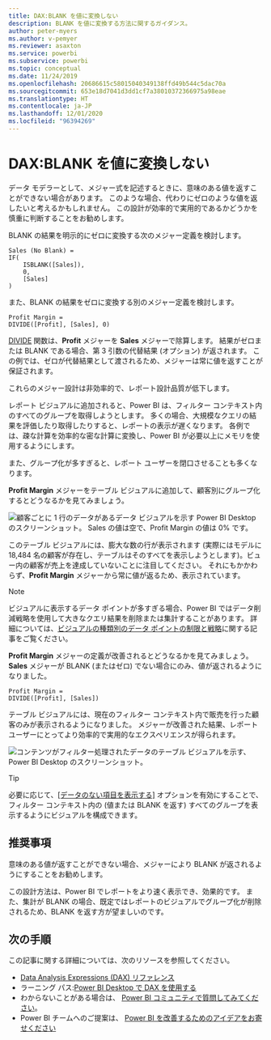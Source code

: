 ```yaml
---
title: DAX:BLANK を値に変換しない
description: BLANK を値に変換する方法に関するガイダンス。
author: peter-myers
ms.author: v-pemyer
ms.reviewer: asaxton
ms.service: powerbi
ms.subservice: powerbi
ms.topic: conceptual
ms.date: 11/24/2019
ms.openlocfilehash: 20686615c58015040349138ffd49b544c5dac70a
ms.sourcegitcommit: 653e18d7041d3dd1cf7a38010372366975a98eae
ms.translationtype: HT
ms.contentlocale: ja-JP
ms.lasthandoff: 12/01/2020
ms.locfileid: "96394269"
---
```

# <a name="dax-avoid-converting-blanks-to-values"></a>DAX:BLANK を値に変換しない

データ モデラーとして、メジャー式を記述するときに、意味のある値を返すことができない場合があります。 このような場合、代わりにゼロのような値を返したいと考えるかもしれません。 この設計が効率的で実用的であるかどうかを慎重に判断することをお勧めします。

BLANK の結果を明示的にゼロに変換する次のメジャー定義を検討します。

```dax
Sales (No Blank) =
IF(
    ISBLANK([Sales]),
    0,
    [Sales]
)
```

また、BLANK の結果をゼロに変換する別のメジャー定義を検討します。

```dax
Profit Margin =
DIVIDE([Profit], [Sales], 0)
```

[DIVIDE](/dax/divide-function-dax) 関数は、**Profit** メジャーを **Sales** メジャーで除算します。 結果がゼロまたは BLANK である場合、第 3 引数の代替結果 (オプション) が返されます。 この例では、ゼロが代替結果として渡されるため、メジャーは常に値を返すことが保証されます。

これらのメジャー設計は非効率的で、レポート設計品質が低下します。

レポート ビジュアルに追加されると、Power BI は、フィルター コンテキスト内のすべてのグループを取得しようとします。 多くの場合、大規模なクエリの結果を評価したり取得したりすると、レポートの表示が遅くなります。 各例では、疎な計算を効率的な密な計算に変換し、Power BI が必要以上にメモリを使用するようにします。

また、グループ化が多すぎると、レポート ユーザーを閉口させることも多くなります。

**Profit Margin** メジャーをテーブル ビジュアルに追加して、顧客別にグループ化するとどうなるかを見てみましょう。

![顧客ごとに 1 行のデータがあるデータ ビジュアルを示す Power BI Desktop のスクリーンショット。 Sales の値は空で、Profit Margin の値は 0% です。 ](media/dax-avoid-converting-blank/table-visual-poor.png)

このテーブル ビジュアルには、膨大な数の行が表示されます (実際にはモデルに 18,484 名の顧客が存在し、テーブルはそのすべてを表示しようとします)。ビュー内の顧客が売上を達成していないことに注目してください。 それにもかかわらず、**Profit Margin** メジャーから常に値が返るため、表示されています。

> [!NOTE]
> ビジュアルに表示するデータ ポイントが多すぎる場合、Power BI ではデータ削減戦略を使用して大きなクエリ結果を削除または集計することがあります。 詳細については、[ビジュアルの種類別のデータ ポイントの制限と戦略](../visuals/power-bi-data-points.md)に関する記事をご覧ください。

**Profit Margin** メジャーの定義が改善されるとどうなるかを見てみましょう。 **Sales** メジャーが BLANK (またはゼロ) でない場合にのみ、値が返されるようになりました。

```dax
Profit Margin =
DIVIDE([Profit], [Sales])
```

テーブル ビジュアルには、現在のフィルター コンテキスト内で販売を行った顧客のみが表示されるようになりました。 メジャーが改善された結果、レポート ユーザーにとってより効率的で実用的なエクスペリエンスが得られます。

![コンテンツがフィルター処理されたデータのテーブル ビジュアルを示す、Power BI Desktop のスクリーンショット。](media/dax-avoid-converting-blank/table-visual-good.png)

> [!TIP]
> 必要に応じて、[[データのない項目を表示する]](../create-reports/desktop-show-items-no-data.md) オプションを有効にすることで、フィルター コンテキスト内の (値または BLANK を返す) すべてのグループを表示するようにビジュアルを構成できます。

## <a name="recommendation"></a>推奨事項

意味のある値が返すことができない場合、メジャーにより BLANK が返されるようにすることをお勧めします。

この設計方法は、Power BI でレポートをより速く表示でき、効果的です。 また、集計が BLANK の場合、既定ではレポートのビジュアルでグループ化が削除されるため、BLANK を返す方が望ましいのです。

## <a name="next-steps"></a>次の手順

この記事に関する詳細については、次のリソースを参照してください。

- [Data Analysis Expressions (DAX) リファレンス](/dax/)
- ラーニング パス:[Power BI Desktop で DAX を使用する](/learn/paths/dax-power-bi/)
- わからないことがある場合は、 [Power BI コミュニティで質問してみてください](https://community.powerbi.com/)。
- Power BI チームへのご提案は、 [Power BI を改善するためのアイデアをお寄せください](https://ideas.powerbi.com)